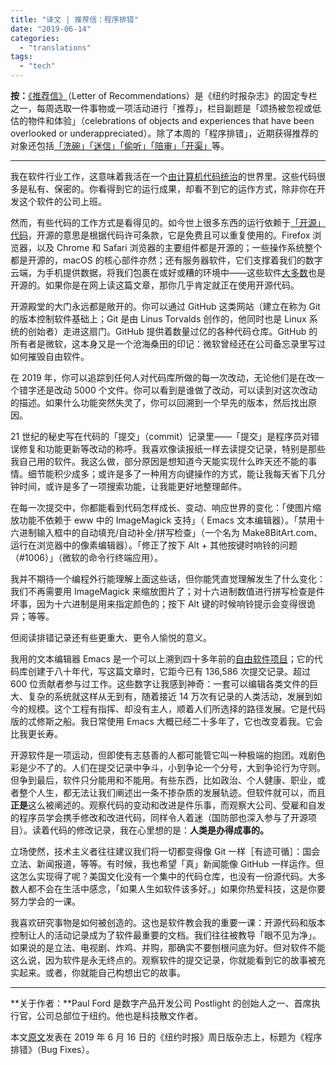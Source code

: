 ```yaml
---
title: "译文 | 推荐信：程序排错"
date: "2019-06-14"
categories: 
  - "translations"
tags: 
  - "tech"
---
```


**按：**[《推荐信》](https://www.nytimes.com/column/letter-of-recommendation)（Letter of Recommendations）是《纽约时报杂志》的固定专栏之一，每周选取一件事物或一项活动进行「推荐」，栏目副题是「颂扬被忽视或低估的物件和体验」（celebrations of objects and experiences that have been overlooked or underappreciated）。除了本周的「程序排错」，近期获得推荐的对象还包括[「洗碗」](https://www.nytimes.com/2019/06/04/magazine/letter-of-recommendation-washing-dishes.html)[「迷信」](https://www.nytimes.com/2019/05/09/magazine/letter-of-recommendation-superstitions.html)[「偷听」](https://www.nytimes.com/2019/04/23/magazine/letter-of-recommendation-eavesdropping.html)[「陪审」](https://www.nytimes.com/2019/04/30/magazine/jury-duty-recommendation.html)[「开渠」](https://www.nytimes.com/2019/04/16/magazine/letter-of-recommendation-digging-a-trench.html)等。

* * *

我在软件行业工作，这意味着我活在一个[由计算机代码统治](https://www.bloomberg.com/graphics/2015-paul-ford-what-is-code/)的世界里。这些代码很多是私有、保密的。你看得到它的运行成果，却看不到它的运作方式，除非你在开发这个软件的公司上班。

然而，有些代码的工作方式是看得见的。如今世上很多东西的运行依赖于[「开源」代码](https://opensource.com/resources/what-open-source)，开源的意思是根据代码许可条款，它是免费且可以重复使用的。Firefox 浏览器，以及 Chrome 和 Safari 浏览器的主要组件都是开源的；一些操作系统整个都是开源的，macOS 的核心部件亦然；还有服务器软件，它们支撑着我们的数字云端，为手机提供数据，将我们包裹在或好或糟的环境中——这些软件[大多数](https://www.cncf.io/)也是开源的。如果你是在网上读这篇文章，那你几乎肯定就正在使用开源代码。

开源殿堂的大门永远都是敞开的。你可以通过 GitHub 这类网站（建立在称为 Git 的版本控制软件基础上；Git 是由 Linus Torvalds 创作的，他同时也是 Linux 系统的创始者）走进这扇门。GitHub 提供着数量过亿的各种代码仓库。GitHub 的所有者是微软，这本身又是一个沧海桑田的印记：微软曾经还在公司备忘录里写过如何摧毁自由软件。

在 2019 年，你可以追踪到任何人对代码库所做的每一次改动，无论他们是在改一个错字还是改动 5000 个文件。你可以看到是谁做了改动，可以读到对这次改动的描述。如果什么功能突然失灵了，你可以回溯到一个早先的版本，然后找出原因。

21 世纪的秘史写在代码的「提交」（commit）记录里——「提交」是程序员对错误修复和功能更新等改动的称呼。我喜欢像读报纸一样去读提交记录，特别是那些我自己用的软件。我这么做，部分原因是想知道今天能实现什么昨天还不能的事情。细节能积少成多；或许是多了一种用方向键操作的方式，能让我每天省下几分钟时间，或许是多了一项搜索功能，让我能更好地整理邮件。

在每一次提交中，你都能看到代码怎样成长、变动、响应世界的变化：「使图片缩放功能不依赖于 eww 中的 ImageMagick 支持」（ Emacs 文本编辑器）。「禁用十六进制输入框中的自动填充/自动补全/拼写检查」（一个名为 Make8BitArt.com、运行在浏览器中的像素编辑器）。「修正了按下 Alt + 其他按键时响铃的问题（#1006）」（微软的命令行终端应用）。

我并不期待一个编程外行能理解上面这些话，但你能凭直觉理解发生了什么变化：我们不再需要用 ImageMagick 来缩放图片了；对十六进制数值进行拼写检查是件坏事，因为十六进制是用来指定颜色的；按下 Alt 键的时候响铃提示会变得很诡异；等等。

但阅读排错记录还有些更重大、更令人愉悦的意义。

我用的文本编辑器 Emacs 是一个可以上溯到四十多年前的[自由软件项目](https://www.gnu.org/software/emacs/)；它的代码库创建于八十年代，写这篇文章时，它距今已有 136,586 次提交记录。超过 600 位贡献者参与过工作。这些数字让我感到神奇：一套可以编辑各类文件的巨大、复杂的系统就这样从无到有，随着接近 14 万次有记录的人类活动，发展到如今的规模。这个工程有指挥、却没有主人，顺着人们所选择的路径发展。它是代码版的忒修斯之船。我日常使用 Emacs 大概已经二十多年了，它也改变着我。它会比我更长寿。

开源软件是一项运动，但即使有志慈善的人都可能管它叫一种极端的抱团。戏剧色彩是少不了的。人们在提交记录中争斗，小到争论一个分号，大到争论行为守则。但争到最后，软件只分能用和不能用。有些东西，比如政治、个人健康、职业，或者整个人生，都无法让我们阐述出一条不掺杂质的发展轨迹。但软件就可以，而且**正是**这么被阐述的。观察代码的变动和改进是件乐事，而观察大公司、受雇和自发的程序员学会携手修改和改进代码，同样令人着迷（国防部也深入参与了开源项目）。读着代码的修改记录，我在心里想的是：**人类是办得成事的。**

立场使然，技术主义者往往建议我们将一切都变得像 Git 一样［有迹可循］：国会立法、新闻报道，等等。有时候，我也希望「真」新闻能像 GitHub 一样运作。但这怎么实现得了呢？美国文化没有一个集中的代码仓库，也没有一份源代码。大多数人都不会在生活中感念，「如果人生如软件该多好。」如果你热爱科技，这是你要努力学会的一课。

我喜欢研究事物是如何被创造的。这也是软件教会我的重要一课：开源代码和版本控制让人的活动记录成为了软件最重要的文档。我们往往被教导「眼不见为净」。如果说的是立法、电视剧、炸鸡、并购，那确实不要刨根问底为好。但对软件不能这么说，因为软件是永无终点的。观察软件的提交记录，你就能看到它的故事被充实起来。或者，你就能自己构想出它的故事。

* * *

**关于作者：**Paul Ford 是数字产品开发公司 Postlight 的创始人之一、首席执行官，公司总部位于纽约。他也是科技散文作者。

本文[原文](https://www.nytimes.com/2019/06/11/magazine/letter-of-recommendation-bug-fixes-git.html)发表在 2019 年 6 月 16 日的《纽约时报》周日版杂志上，标题为《程序排错》（Bug Fixes）。
